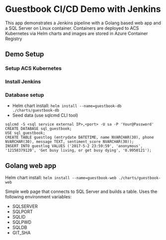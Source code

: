 # Guestbook CI/CD Demo with Jenkins
This app demonstrates a Jenkins pipeline with a Golang based web app and a SQL Server on Linux container. Containers are deployed to ACS Kubernetes via Helm charts and images are stored in Azure Container Registry

## Demo Setup

### Setup ACS Kubernetes

### Install Jenkins

### Database setup

* Helm chart install: ```helm install --name=guestbook-db ./charts/guestbook-db```
* Seed data (use sqlcmd CLI tool)
```
sqlcmd -S <sql service external IP>,<port> -U sa -P 'Your@Password'
CREATE DATABASE sql_guestbook;
USE sql_guestbook;
CREATE TABLE guestlog (entrydate DATETIME, name NVARCHAR(30), phone NVARCHAR(30), message TEXT, sentiment_score NVARCHAR(30));
INSERT INTO guestlog VALUES ('2017-5-2 23:59:59', 'anonymous', '12158379120', 'Get busy living, or get busy dying', '0.9950121');
```

## Golang web app

Helm chart install: ```helm install --name=guestbook-web ./charts/guestbook-web```

Simple web page that connects to SQL Server and builds a table. Uses the following environment variables:
* SQLSERVER
* SQLPORT
* SQLID
* SQLPWD
* SQLDB
* GIT_SHA
